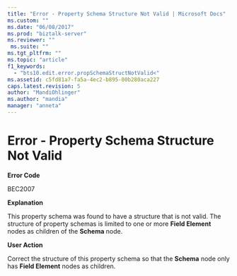 ```yaml
---
title: "Error - Property Schema Structure Not Valid | Microsoft Docs"
ms.custom: ""
ms.date: "06/08/2017"
ms.prod: "biztalk-server"
ms.reviewer: ""
 ms.suite: ""
ms.tgt_pltfrm: ""
ms.topic: "article"
f1_keywords: 
  - "bts10.edit.error.propSchemaStructNotValid<"
ms.assetid: c5fd81a7-fa5a-4ec2-b895-00b280aca227
caps.latest.revision: 5
author: "MandiOhlinger"
ms.author: "mandia"
manager: "anneta"
---
```

# Error - Property Schema Structure Not Valid
**Error Code**  
  
 BEC2007  
  
 **Explanation**  
  
 This property schema was found to have a structure that is not valid. The structure of property schemas is limited to one or more **Field Element** nodes as children of the **Schema** node.  
  
 **User Action**  
  
 Correct the structure of this property schema so that the **Schema** node only has **Field Element** nodes as children.